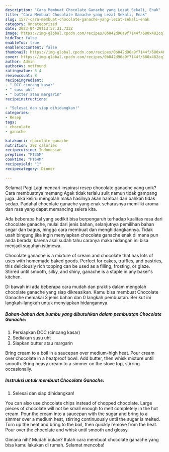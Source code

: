 ```yaml
---
description: "Cara Membuat Chocolate Ganache yang Lezat Sekali, Enak"
title: "Cara Membuat Chocolate Ganache yang Lezat Sekali, Enak"
slug: 1577-cara-membuat-chocolate-ganache-yang-lezat-sekali-enak
category: Uncategorized
date: 2023-04-29T13:57:21.733Z
image: https://img-global.cpcdn.com/recipes/0b042d96a9f7144f/680x482cq70/chocolate-ganache-foto-resep-utama.jpg
hideToc: false
enableToc: true
enableTocContent: false
thumbnail: https://img-global.cpcdn.com/recipes/0b042d96a9f7144f/680x482cq70/chocolate-ganache-foto-resep-utama.jpg
cover: https://img-global.cpcdn.com/recipes/0b042d96a9f7144f/680x482cq70/chocolate-ganache-foto-resep-utama.jpg
author: Admin
authorAv: notfound
ratingvalue: 3.4
reviewcount: 8
recipeingredient:
- " DCC cincang kasar"
- " susu uht"
- " butter atau margarin"
recipeinstructions:

- "Selesai dan siap dihidangkan!"
categories:
- Resep
tags:
- chocolate
- ganache

katakunci: chocolate ganache 
nutrition: 292 calories
recipecuisine: Indonesian
preptime: "PT35M"
cooktime: "PT54M"
recipeyield: "1"
recipecategory: Dinner

---
```



Selamat Pagi Lagi mencari inspirasi resep chocolate ganache yang unik? Cara membuatnya memang Agak tidak terlalu sulit namun tidak gampang juga. Jika keliru mengolah maka hasilnya akan hambar dan bahkan tidak sedap. Padahal chocolate ganache yang enak seharusnya memiliki aroma dan rasa yang dapat memancing selera kita.


Ada beberapa hal yang sedikit bisa berpengaruh terhadap kualitas rasa dari chocolate ganache, mulai dari jenis bahan, selanjutnya pemilihan bahan segar dan bagus, hingga cara membuat dan menghidangkannya. Tidak usah bingung jika ingin menyiapkan chocolate ganache enak di mana pun anda berada, karena asal sudah tahu caranya maka hidangan ini bisa menjadi suguhan istimewa.

Chocolate ganache is a mixture of cream and chocolate that has lots of uses with homemade baked goods. Perfect for cakes, truffles, and pastries, this deliciously rich topping can be used as a filling, frosting, or glaze. Stirred until smooth, silky, and shiny, ganache is a staple in any baker&#39;s kitchen.


Di bawah ini ada beberapa cara mudah dan praktis dalam mengolah chocolate ganache yang siap dikreasikan. Kamu bisa membuat Chocolate Ganache memakai 3 jenis bahan dan 0 langkah pembuatan. Berikut ini langkah-langkah untuk menyiapkan hidangannya.

<!--inarticleads1-->

##### Bahan-bahan dan bumbu yang dibutuhkan dalam pembuatan Chocolate Ganache:

1. Persiapkan  DCC (cincang kasar)
1. Sediakan  susu uht
1. Siapkan  butter atau margarin


Bring cream to a boil in a saucepan over medium-high heat. Pour cream over chocolate in a heatproof bowl. Add butter, then whisk mixture until smooth. Bring heavy cream to a simmer on the stove top, stirring occasionally. 

<!--inarticleads2-->

##### Instruksi untuk membuat Chocolate Ganache:


1. Selesai dan siap dihidangkan!

You can also use chocolate chips instead of chopped chocolate. Large pieces of chocolate will not be small enough to melt completely in the hot cream. Pour the cream into a saucepan with the sugar and bring to a simmer over a medium heat, stirring continuously until the sugar is melted. Turn up the heat and bring to the boil, then quickly remove from the heat. Pour over the chocolate and whisk until smooth and glossy. 

Gimana nih? Mudah bukan? Itulah cara membuat chocolate ganache yang bisa kamu lakukan di rumah. Selamat mencoba!
